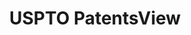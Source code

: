 ---
bigquery: https://console.cloud.google.com/bigquery?p=patents-public-data&d=patentsview&page=dataset
citation: Attribution should be given to PatentsView for use, distribution, or derivative
  works.
code: https://github.com/CSSIP-AIR/PatentsView-Code-Snippets/
contributors: USPTO
cost: None
description: 'PatentsView includes US patent data including raw data (summaries, applications,
  pregrant applications), disambugations of inventors and assignees, and inventor
  gender estimates.  Also foreign priority data, # of figures and sheets, and government
  interest statements.'
documentation: https://patentsview.org/query/builder-faqs
last_edit: 04/06/2022, 17:44:11
location: https://patentsview.org/
maintained_by: USPTO
record_creation_timestamp: 12/2/2020 17:20:46
schema_fields:
- disamb_assignee_id_20181127
- rule_47
- county
- status
- state_fips
- subcategory_id
- num
- application_id
- disclaimer_date
- disamb_inventor_id_20200630
- state
- latin_name
- country_transformed
- longitude
- subclass
- ipc_class
- _102_date
- disamb_inventor_id_20201229
- term_grant
- filename
- level_one
- group
- type
- organization_id
- male_flag
- rawinventor_id
- mainclass_id
- uuid
- disamb_assignee_id_20191231
- dependent
- gi_statement
- disamb_assignee_id_20190312
- sequence
- withdrawn
- doctype
- term_disclaimer
- doc_type
- relkind
- disamb_inventor_id_20191231
- title
- disamb_assignee_id_20190820
- exemplary
- name_last
- category_id
- section_id
- latlong
- kind
- subsection_id
- subclass_id
- citation_id
- patent_id
- latitude
- classification_level
- rawlocation_id
- classification_data_source
- lname
- disamb_assignee_id_20200331
- lapse_of_patent
- classification_value
- subgroup_id
- sector_title
- disamb_inventor_id_20171226
- disamb_inventor_id_20190312
- subgroup
- publication_number
- lawyer_id
- num_sheets
- term_extension
- id
- num_claims
- name_first
- contract_award_number
- variety
- deceased
- category
- disamb_inventor_id_20200929
- inventor_id
- date
- number
- classification_status
- text
- disamb_inventor_id_20180528
- country
- disamb_inventor_id_20200331
- _371_date
- organization
- disamb_assignee_id_20191008
- action_date
- location_id
- section
- disamb_inventor_id_20171003
- disamb_inventor_id_20170307
- designation
- reldocno
- disamb_inventor_id_20191008
- series_code
- fname
- name
- level_three
- field_title
- f371_date
- level_two
- symbol_position
- county_fips
- disamb_assignee_id_20200929
- disamb_inventor_id_20170808
- city
- ipc_version_indicator
- assignee_id
- attribution_status
- applicant_type
- length
- num_figures
- field_id
- disamb_assignee_id_20200630
- f102_date
- male
- disamb_inventor_id_20181127
- rel_id
- disamb_inventor_id_20190820
- abstract
- role
- main_group
- rawassignee_id
- group_id
shortname: patentsview
tags:
- disambiguation
- United States
- gender
terms_of_use: Creative Commons Attribution 4.0 International License.
timeframe: 1963-1999
title: USPTO PatentsView
uuid: cf1780b1-e265-4e49-8d1d-83b9cfe0fd9a
---